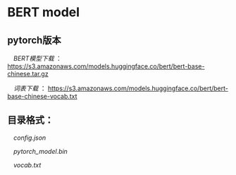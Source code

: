 # BERT model

## pytorch版本

&emsp;*BERT模型下载* ： <https://s3.amazonaws.com/models.huggingface.co/bert/bert-base-chinese.tar.gz>

&emsp;*词表下载* ： <https://s3.amazonaws.com/models.huggingface.co/bert/bert-base-chinese-vocab.txt>

## 目录格式：

&emsp;_config.json_

&emsp;_pytorch_model.bin_
    
&emsp;_vocab.txt_

